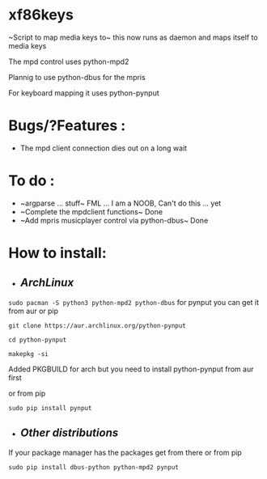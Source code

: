 # xf86keys

~Script to map media keys to~ this now runs as daemon and maps itself to media keys

The mpd control uses python-mpd2

Plannig to use python-dbus for the mpris

For keyboard mapping it uses python-pynput

# Bugs/?Features :
* The mpd client connection dies out on a long wait

# To do :
* ~argparse ... stuff~ FML ... I am a NOOB, Can't do this ... yet
* ~Complete the mpdclient functions~ Done
* ~Add mpris musicplayer control via python-dbus~ Done

# How to install:

* ## *ArchLinux*

```sudo pacman -S python3 python-mpd2 python-dbus```
for pynput you can get it from aur or pip

```git clone https://aur.archlinux.org/python-pynput```

```cd python-pynput```

```makepkg -si```

Added PKGBUILD for arch but you need to install python-pynput from aur first

or from pip

```sudo pip install pynput```


* ## _Other distributions_
If your package manager has the packages get from there or from pip

```sudo pip install dbus-python python-mpd2 pynput```
